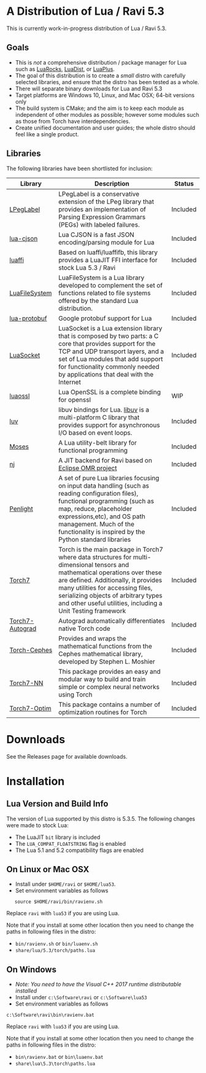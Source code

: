 # A Distribution of Lua / Ravi 5.3

This is currently work-in-progress distribution of Lua / Ravi 5.3.

## Goals

* This is *not* a comprehensive distribution / package manager for Lua such as [LuaRocks](https://luarocks.org/), [LuaDist](http://luadist.org/), or [LuaPlus](https://github.com/jjensen/luaplus51-all).
* The goal of this distribution is to create a *small* distro with carefully selected libraries, and ensure that the distro has been tested as a whole.
* There will separate binary downloads for Lua and Ravi 5.3
* Target platforms are Windows 10, Linux, and Mac OSX; 64-bit versions only
* The build system is CMake; and the aim is to keep each module as independent of other modules as possible; however some modules such as those from Torch have interdependencies.
* Create unified documentation and user guides; the whole distro should feel like a single product.

## Libraries 

The following libraries have been shortlisted for inclusion:

Library | Description | Status
--- | --- | ---
[LPegLabel](https://github.com/dibyendumajumdar/ravi-lpeglabel) | LPegLabel is a conservative extension of the LPeg library that provides an implementation of Parsing Expression Grammars (PEGs) with labeled failures. | Included  
[lua-cjson](https://github.com/dibyendumajumdar/ravi-cjson) | Lua CJSON is a fast JSON encoding/parsing module for Lua | Included
[luaffi](https://github.com/dibyendumajumdar/ravi-ffi) | Based on luaffi/luaffifb, this library provides a LuaJIT FFI interface for stock Lua 5.3 / Ravi | Included
[LuaFileSystem](https://github.com/dibyendumajumdar/ravi-filesystem) | LuaFileSystem is a Lua library developed to complement the set of functions related to file systems offered by the standard Lua distribution.  | Included
[lua-protobuf](https://github.com/dibyendumajumdar/ravi-protobuf) | Google protobuf support for Lua | Included
[LuaSocket](https://github.com/dibyendumajumdar/ravi-luasocket) | LuaSocket is a Lua extension library that is composed by two parts: a C core that provides support for the TCP and UDP transport layers, and a set of Lua modules that add support for functionality commonly needed by applications that deal with the Internet | Included 
[luaossl](https://github.com/dibyendumajumdar/ravi-luaossl) | Lua OpenSSL is a complete binding for openssl | WIP
[luv](https://github.com/dibyendumajumdar/ravi-libuv-luv) | libuv bindings for Lua. [libuv](https://github.com/libuv/libuv) is a multi-platform C library that provides support for asynchronous I/O based on event loops. | Included
[Moses](https://github.com/dibyendumajumdar/ravi-moses) | A Lua utility-belt library for functional programming | Included
[nj](https://github.com/dibyendumajumdar/nj) | A JIT backend for Ravi based on [Eclipse OMR project](https://github.com/eclipse/omr) | Included
[Penlight](https://github.com/dibyendumajumdar/ravi-penlight) | A set of pure Lua libraries focusing on input data handling (such as reading configuration files), functional programming (such as map, reduce, placeholder expressions,etc), and OS path management. Much of the functionality is inspired by the Python standard libraries | Included
[Torch7](https://github.com/dibyendumajumdar/ravi-torch7) | Torch is the main package in Torch7 where data structures for multi-dimensional tensors and mathematical operations over these are defined. Additionally, it provides many utilities for accessing files, serializing objects of arbitrary types and other useful utilities, including a Unit Testing framework | Included
[Torch7-Autograd](https://github.com/dibyendumajumdar/ravi-torch7-autograd) | Autograd automatically differentiates native Torch code | Included
[Torch-Cephes](https://github.com/deepmind/torch-cephes) | Provides and wraps the mathematical functions from the Cephes mathematical library, developed by Stephen L. Moshier | Included
[Torch7-NN](https://github.com/dibyendumajumdar/ravi-torch7-nn) | This package provides an easy and modular way to build and train simple or complex neural networks using Torch | Included
[Torch7-Optim](https://github.com/dibyendumajumdar/ravi-torch7-optim) | This package contains a number of optimization routines for  Torch | Included


# Downloads

See the Releases page for available downloads. 

# Installation

## Lua Version and Build Info
The version of Lua supported by this distro is 5.3.5. The following changes were made to stock Lua:

- The LuaJIT `bit` library is included
- The `LUA_COMPAT_FLOATSTRING` flag is enabled
- The Lua 5.1 and 5.2 compatibility flags are enabled

## On Linux or Mac OSX

* Install under `$HOME/ravi` or `$HOME/lua53`. 
* Set environment variables as follows
```
   source $HOME/ravi/bin/ravienv.sh
```
Replace `ravi` with `lua53` if you are using Lua.

Note that if you install at some other location then you need to change the paths in following files in the distro:

* `bin/ravienv.sh` or `bin/luaenv.sh`
* `share/lua/5.3/torch/paths.lua`

## On Windows

* _Note: You need to have the Visual C++ 2017 runtime distributable installed_
* Install under `c:\Software\ravi` or `c:\Software\lua53`
* Set environment variables as follows
```
c:\Software\ravi\bin\ravienv.bat
```
Replace `ravi` with `lua53` if you are using Lua.

Note that if you install at some other location then you need to change the paths in following files in the distro:

* `bin\ravienv.bat` or `bin\luaenv.bat`
* `share\lua\5.3\torch\paths.lua`

